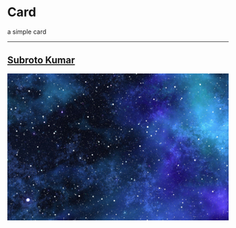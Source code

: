 # Card  
a simple card

--- 

[Subroto Kumar](https://fb.com/profile.php?id=100087891582825)  
---
![blue sky](./sky.jpg)
